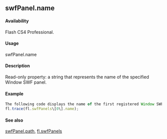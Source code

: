 ## swfPanel.name

#### Availability

Flash CS4 Professional.

#### Usage

swfPanel.name

#### Description

Read-only property: a string that represents the name of the specified Window SWF panel.

#### Example

```javascript
The following code displays the name of the first registered Window SWF panel in the Output panel:
fl.trace(fl.swfPanels\[0\].name);

```
#### See also

[swfPanel.path](#swfPanel.path), [fl.swfPanels](#_bookmark547)

<span id="swfPanel.path" class="anchor"></span>

